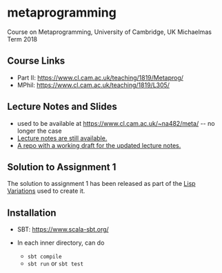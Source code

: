 # metaprogramming

Course on Metaprogramming, University of Cambridge, UK
Michaelmas Term 2018

## Course Links

- Part II: https://www.cl.cam.ac.uk/teaching/1819/Metaprog/
- MPhil: https://www.cl.cam.ac.uk/teaching/1819/L305/

## Lecture Notes and Slides

- used to be available at https://www.cl.cam.ac.uk/~na482/meta/ -- no longer the case
- [Lecture notes are still available.](https://namin.seas.harvard.edu/files/namin/files/metaprogramming-lecture-notes.pdf)
- [A repo with a working draft for the updated lecture notes.](https://github.com/namin/metaprogramming-lecture-notes)

## Solution to Assignment 1

The solution to assignment 1 has been released as part of the [Lisp Variations](https://github.com/namin/lisp-variations) used to create it.

## Installation

- SBT: https://www.scala-sbt.org/

- In each inner directory, can do
  * `sbt compile`
  * `sbt run` or `sbt test`
